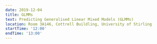 ```yaml
---
date: 2019-12-04
title: GLMMs
text: Predicting Generalised Linear Mixed Models (GLMMs)
location: Room 3A146, Cottrell Buildling, University of Stirling
startTime: '12:00'
endTime: '13:00'
---
```

